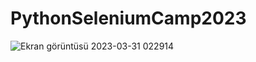 # PythonSeleniumCamp2023
![Ekran görüntüsü 2023-03-31 022914](https://user-images.githubusercontent.com/88163536/228986951-0c0eb8a6-ab6c-450e-b9c5-927e971e2846.png)
